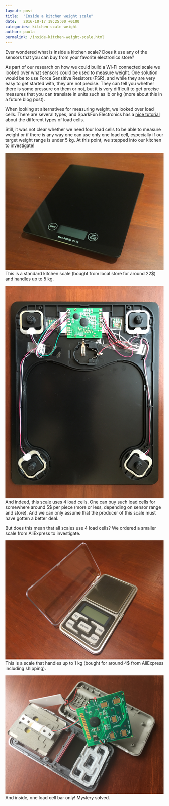 ```yaml
---
layout: post
title:  "Inside a kitchen weight scale"
date:   2016-10-17 19:25:00 +0100
categories: kitchen scale weight
author: paula
permalink: /inside-kitchen-weight-scale.html
---
```


Ever wondered what is inside a kitchen scale? Does it use any of the sensors that you can buy from your favorite electronics store?

As part of our research on how we could build a Wi-Fi connected scale we looked over what sensors could be used to measure weight. One solution would be to use Force Sensitive Resistors (FSR), and while they are very easy to get started with, they are not precise. They can tell you whether there is some pressure on them or not, but it is very difficult to get precise measures that you can translate in units such as lb or kg (more about this in a future blog post).

When looking at alternatives for measuring weight, we looked over load cells. There are several types, and SparkFun Electronics has a <a href="https://learn.sparkfun.com/tutorials/getting-started-with-load-cells" target="_blank">nice tutorial</a> about the different types of load cells.

Still, it was not clear whether we need four load cells to be able to measure weight or if there is any way one can use only one load cell, especially if our target weight range is under 5 kg. At this point, we stepped into our kitchen to investigate!

![kitchen_scale_00](/images/kitchen_scale_00.jpg)
This is a standard kitchen scale (bought from local store for around 22$) and handles up to 5 kg.

![kitchen_scale_01](/images/kitchen_scale_01.jpg)
And indeed, this scale uses 4 load cells. One can buy such load cells for somewhere around 5$ per piece (more or less, depending on sensor range and store). And we can only assume that the producer of this scale must have gotten a better deal.

But does this mean that all scales use 4 load cells? We ordered a smaller scale from AliExpress to investigate.

![kitchen_scale_02](/images/kitchen_scale_02.jpg)
This is a scale that handles up to 1 kg (bought for around 4$ from AliExpress including shipping).

![kitchen_scale_03](/images/kitchen_scale_03.jpg)
And inside, one load cell bar only! Mystery solved.